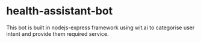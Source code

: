 # health-assistant-bot

This bot is built in nodejs-express framework using wit.ai to categorise user intent and provide them required service.
